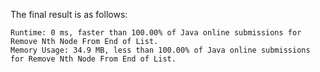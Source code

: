 The final result is as follows:

```
Runtime: 0 ms, faster than 100.00% of Java online submissions for Remove Nth Node From End of List.
Memory Usage: 34.9 MB, less than 100.00% of Java online submissions for Remove Nth Node From End of List.
```
